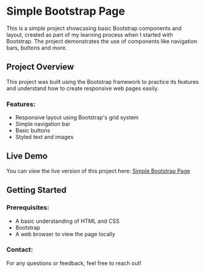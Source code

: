 # Simple Bootstrap Page

This is a simple project showcasing basic Bootstrap components and layout, created as part of my learning process when I started with Bootstrap. The project demonstrates the use of components like navigation bars, buttons and more.

## Project Overview

This project was built using the Bootstrap framework to practice its features and understand how to create responsive web pages easily.

### Features:

- Responsive layout using Bootstrap's grid system
- Simple navigation bar
- Basic buttons
- Styled text and images

## Live Demo

You can view the live version of this project here: [Simple Bootstrap Page](https://klimentina2709.github.io/Templates/Bootstrap_Page)

## Getting Started

### Prerequisites:

- A basic understanding of HTML and CSS
- Bootstrap
- A web browser to view the page locally

### Contact:

For any questions or feedback, feel free to reach out!
